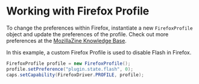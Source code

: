 # Working with Firefox Profile

To change the preferences within Firefox, instantiate a new `FirefoxProfile` object and update the preferences of the profile. Check out more preferences at the [MozillaZine Knowledge Base](http://kb.mozillazine.org/About:config_entries).

In this example, a custom Firefox Profile is used to disable Flash in Firefox.

```java
FirefoxProfile profile = new FirefoxProfile();
profile.setPreference("plugin.state.flash", 0);
caps.setCapability(FirefoxDriver.PROFILE, profile);
```
